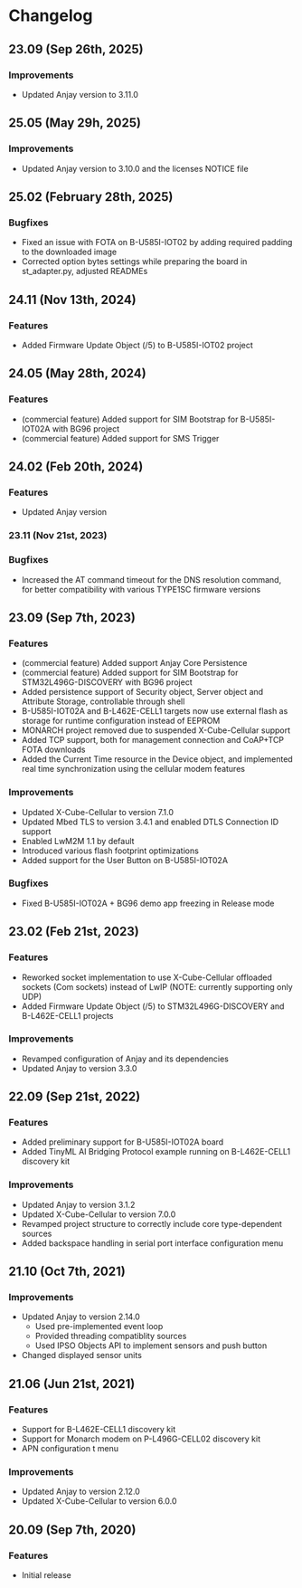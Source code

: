# Changelog

## 23.09 (Sep 26th, 2025)

### Improvements
- Updated Anjay version to 3.11.0

## 25.05 (May 29h, 2025)

### Improvements
- Updated Anjay version to 3.10.0 and the licenses NOTICE file

## 25.02 (February 28th, 2025)

### Bugfixes
- Fixed an issue with FOTA on B-U585I-IOT02 by adding required padding to the downloaded image
- Corrected option bytes settings while preparing the board in st_adapter.py, adjusted READMEs

## 24.11 (Nov 13th, 2024)

### Features
- Added Firmware Update Object (/5) to B-U585I-IOT02 project

## 24.05 (May 28th, 2024)

### Features
- (commercial feature) Added support for SIM Bootstrap for B-U585I-IOT02A with BG96 project
- (commercial feature) Added support for SMS Trigger

## 24.02 (Feb 20th, 2024)

### Features
- Updated Anjay version

### 23.11 (Nov 21st, 2023)

### Bugfixes
- Increased the AT command timeout for the DNS resolution command, for better
  compatibility with various TYPE1SC firmware versions

## 23.09 (Sep 7th, 2023)

### Features
- (commercial feature) Added support Anjay Core Persistence
- (commercial feature) Added support for SIM Bootstrap for STM32L496G-DISCOVERY with BG96 project
- Added persistence support of Security object, Server object and Attribute
  Storage, controllable through shell
- B-U585I-IOT02A and B-L462E-CELL1 targets now use external flash as storage for
  runtime configuration instead of EEPROM
- MONARCH project removed due to suspended X-Cube-Cellular support
- Added TCP support, both for management connection and CoAP+TCP FOTA downloads
- Added the Current Time resource in the Device object, and implemented real time synchronization using the cellular modem features

### Improvements
- Updated X-Cube-Cellular to version 7.1.0
- Updated Mbed TLS to version 3.4.1 and enabled DTLS Connection ID support
- Enabled LwM2M 1.1 by default
- Introduced various flash footprint optimizations
- Added support for the User Button on B-U585I-IOT02A

### Bugfixes
- Fixed B-U585I-IOT02A + BG96 demo app freezing in Release mode

## 23.02 (Feb 21st, 2023)

### Features
- Reworked socket implementation to use X-Cube-Cellular offloaded sockets
  (Com sockets) instead of LwIP (NOTE: currently supporting only UDP)
- Added Firmware Update Object (/5) to STM32L496G-DISCOVERY and B-L462E-CELL1 projects

### Improvements
- Revamped configuration of Anjay and its dependencies
- Updated Anjay to version 3.3.0

## 22.09 (Sep 21st, 2022)

### Features
- Added preliminary support for B-U585I-IOT02A board
- Added TinyML AI Bridging Protocol example running on B-L462E-CELL1 discovery kit

### Improvements
- Updated Anjay to version 3.1.2
- Updated X-Cube-Cellular to version 7.0.0
- Revamped project structure to correctly include core type-dependent sources
- Added backspace handling in serial port interface configuration menu

## 21.10 (Oct 7th, 2021)

### Improvements
- Updated Anjay to version 2.14.0
  - Used pre-implemented event loop
  - Provided threading compatiblity sources
  - Used IPSO Objects API to implement sensors and push button
- Changed displayed sensor units


## 21.06 (Jun 21st, 2021)

### Features
- Support for B-L462E-CELL1 discovery kit
- Support for Monarch modem on P-L496G-CELL02 discovery kit
- APN configuration t menu

### Improvements
- Updated Anjay to version 2.12.0
- Updated X-Cube-Cellular to version 6.0.0

## 20.09 (Sep 7th, 2020)

### Features
- Initial release
